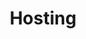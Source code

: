 ---
title: Hosting
slug: hosting
sections: Per iniziare, Configurazione dell’hosting, CMS, FTP e SSH, SSL, Database, CloudDB, PHP, Ottimizza il tuo sito, Diagnostica, Operazioni automatiche (CRON), Scrittura e autenticazione, Casi d'uso, vecchie offerte
order: 02 
---